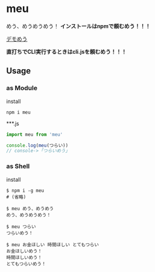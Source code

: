 # meu

めう、めうめうめう！
**インストールはnpmで頼むめう！！！**

[デモめう](https://skawashima.github.io/meu/)

**直打ちでCLI実行するときはcli.jsを頼むめう！！！**

## Usage
### as Module
install
```shell
npm i meu
```
***.js
```javascript
import meu from 'meu'

console.log(meu(つらい))
// console->「つらいめう」
```
### as Shell
install
```shell
$ npm i -g meu
# (省略)

$ meu めう、めうめう
めう、めうめうめう！

$ meu つらい
つらいめう！

$ meu お金ほしい 時間ほしい とてもつらい
お金ほしいめう！
時間ほしいめう！
とてもつらいめう！
```
